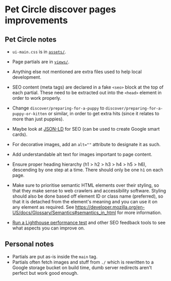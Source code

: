 # Pet Circle discover pages improvements

## Pet Circle notes

- `ui-main.css` is in [`assets/`](./assets/).
- Page partials are in [`views/`](./views/).
- Anything else not mentioned are extra files used to help local development.
- SEO content (meta tags) are declared in a fake `<seo>` block at the top of
  each partial. These need to be extracted out into the `<head>` element in
  order to work properly.

- Change `discover/preparing-for-a-puppy` to
  `discover/preparing-for-a-puppy-or-kitten` or similar, in order to get extra
  hits (since it relates to more than just puppies).
- Maybe look at [JSON-LD](https://json-ld.org/) for SEO (can be used to create
  Google smart cards).
- For decorative images, add an `alt=""` attribute to designate it as such.
- Add understandable alt text for images important to page content.
- Ensure proper heading hierarchy (h1 > h2 > h3 > h4 > h5 > h6), descending by
  one step at a time. There should only be one `h1` on each page.
- Make sure to prioritise semantic HTML elements over their styling, so that
  they make sense to web crawlers and accessibility software. Styling should
  also be done based off element ID or class name (preferred), so that it is
  detached from the element's meaning and you can use it on any element as
  required. See
  https://developer.mozilla.org/en-US/docs/Glossary/Semantics#semantics_in_html
  for more information.

* [Run a Lighthouse performance test](https://web.dev/measure/) and other SEO
  feedback tools to see what aspects you can improve on.

## Personal notes

- Partials are put as-is inside the `main` tag.
- Partials often fetch images and stuff from `./` which is rewritten to a Google
  storage bucket on build time, dumb server redirects aren't perfect but work
  good enough.

